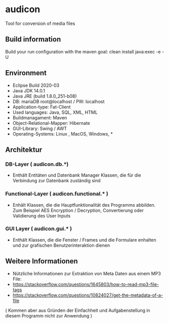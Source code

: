 # audicon
Tool for conversion of media files

## Build information
Build your run configuration with the maven goal: clean install java:exec -e -U

## Environment

* Eclipse Build 2020-03
* Java JDK 14.0.1
* Java JRE (build 1.8.0_251-b08)
* DB: mariaDB root@localhost / PW: localhost
* Application-type: Fat-Client
* Used languages: Java, SQL, XML, HTML
* Buildmanagament: Maven
* Object-Relational-Mapper: Hibernate
* GUI-Library: Swing / AWT
* Operating-Systems: Linux , MacOS, Windows, *


## Architektur

### DB-Layer ( audicon.db.*)
* Enthält Entitäten und Datenbank Manager Klassen, die für die Verbindung zur Datenbank zuständig sind

### Functional-Layer ( audicon.functional.* )
* Enhält Klassen, die die Hauptfunktionalität des Programms abbilden. Zum Beispiel AES Encryption / Decryption, Convertierung oder Validierung des User Inputs

### GUI Layer ( audicon.gui.* ) 
* Enthält Klassen, die die Fenster / Frames und die Formulare enhalten und zur grafischen Benutzerinteraktion dienen

## Weitere Informationen 
* Nützliche Informationen zur Extraktion von Meta Daten aus einem MP3 File: 
* https://stackoverflow.com/questions/1645803/how-to-read-mp3-file-tags
* https://stackoverflow.com/questions/10824027/get-the-metadata-of-a-file

( Kommen aber aus Gründen der Einfachheit und Aufgabenstellung in diesem Programm nicht zur Anwendung ) 


